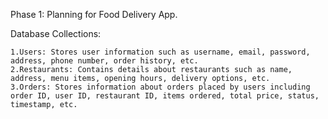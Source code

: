 Phase 1: Planning for Food Delivery App.

Database Collections:

    1.Users: Stores user information such as username, email, password, address, phone number, order history, etc.
    2.Restaurants: Contains details about restaurants such as name, address, menu items, opening hours, delivery options, etc.
    3.Orders: Stores information about orders placed by users including order ID, user ID, restaurant ID, items ordered, total price, status, timestamp, etc.

  
